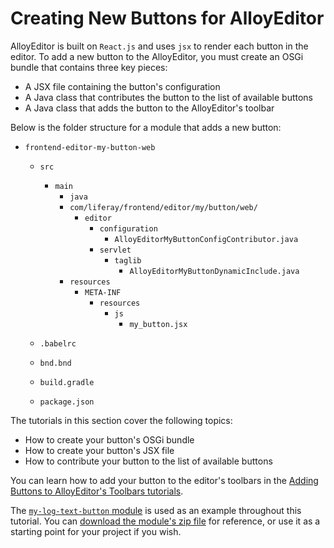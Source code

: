 # Creating New Buttons for AlloyEditor

AlloyEditor is built on `React.js` and uses `jsx` to render each button in the 
editor. To add a new button to the AlloyEditor, you must create an OSGi bundle 
that contains three key pieces:

- A JSX file containing the button's configuration 
- A Java class that contributes the button to the list of available buttons
- A Java class that adds the button to the AlloyEditor's toolbar

Below is the folder structure for a module that adds a new button:

- `frontend-editor-my-button-web`
	- `src`
	    - `main`
	        - `java`
            - `com/liferay/frontend/editor/my/button/web/`
  		        - `editor`
      			    - `configuration`
    			        - `AlloyEditorMyButtonConfigContributor.java`
          			- `servlet`
          			    - `taglib`
          			        - `AlloyEditorMyButtonDynamicInclude.java`
      		- `resources`
      		    - `META-INF`
      		        - `resources`
          			    - `js`
          			        - `my_button.jsx`

	- `.babelrc`

	- `bnd.bnd`

	- `build.gradle`

	- `package.json`

The tutorials in this section cover the following topics:

- How to create your button's OSGi bundle
- How to create your button's JSX file
- How to contribute your button to the list of available buttons 

You can learn how to add your button to the editor's toolbars in the 
[Adding Buttons to AlloyEditor's Toolbars tutorials](/develop/tutorials/-/knowledge_base/7-1/adding-buttons-to-alloyeditor-toolbars). 

The 
[`my-log-text-button` module]() 
is used as an example throughout this tutorial. You can 
[download the module's zip file]() 
for reference, or use it as a starting point for your project if you wish. 
